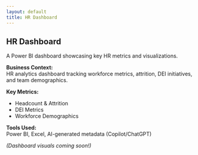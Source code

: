 ```yaml
---
layout: default
title: HR Dashboard
---
```


## HR Dashboard

A Power BI dashboard showcasing key HR metrics and visualizations.

**Business Context:**  
HR analytics dashboard tracking workforce metrics, attrition, DEI initiatives, and team demographics.

**Key Metrics:**  
- Headcount & Attrition  
- DEI Metrics  
- Workforce Demographics

**Tools Used:**  
Power BI, Excel, AI-generated metadata (Copilot/ChatGPT)

*(Dashboard visuals coming soon!)*
